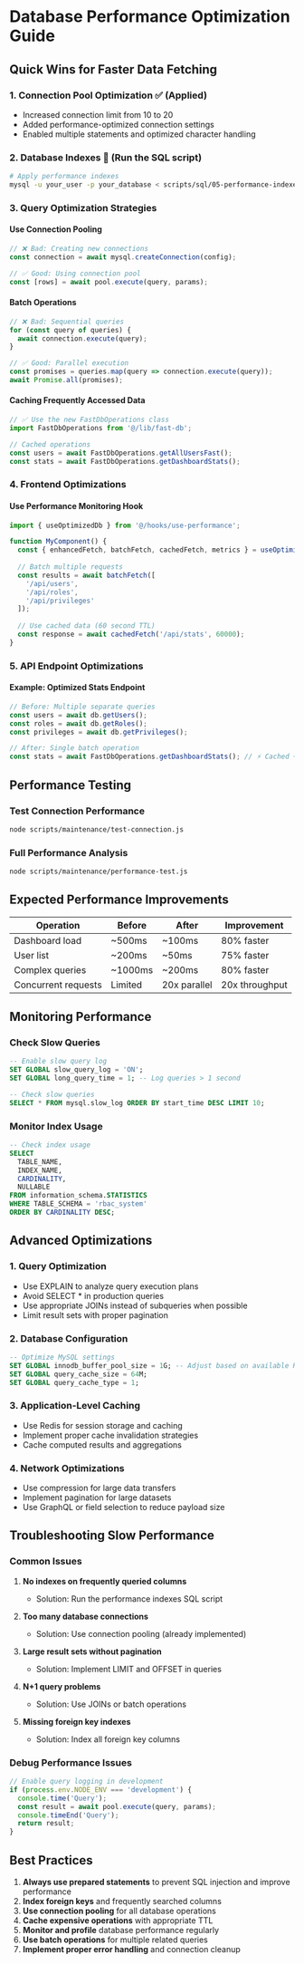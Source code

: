 # Database Performance Optimization Guide

## Quick Wins for Faster Data Fetching

### 1. Connection Pool Optimization ✅ (Applied)
- Increased connection limit from 10 to 20
- Added performance-optimized connection settings
- Enabled multiple statements and optimized character handling

### 2. Database Indexes 🚀 (Run the SQL script)
```bash
# Apply performance indexes
mysql -u your_user -p your_database < scripts/sql/05-performance-indexes.sql
```

### 3. Query Optimization Strategies

#### Use Connection Pooling
```javascript
// ❌ Bad: Creating new connections
const connection = await mysql.createConnection(config);

// ✅ Good: Using connection pool
const [rows] = await pool.execute(query, params);
```

#### Batch Operations
```javascript
// ❌ Bad: Sequential queries
for (const query of queries) {
  await connection.execute(query);
}

// ✅ Good: Parallel execution
const promises = queries.map(query => connection.execute(query));
await Promise.all(promises);
```

#### Caching Frequently Accessed Data
```javascript
// ✅ Use the new FastDbOperations class
import FastDbOperations from '@/lib/fast-db';

// Cached operations
const users = await FastDbOperations.getAllUsersFast();
const stats = await FastDbOperations.getDashboardStats();
```

### 4. Frontend Optimizations

#### Use Performance Monitoring Hook
```typescript
import { useOptimizedDb } from '@/hooks/use-performance';

function MyComponent() {
  const { enhancedFetch, batchFetch, cachedFetch, metrics } = useOptimizedDb();
  
  // Batch multiple requests
  const results = await batchFetch([
    '/api/users',
    '/api/roles', 
    '/api/privileges'
  ]);
  
  // Use cached data (60 second TTL)
  const response = await cachedFetch('/api/stats', 60000);
}
```

### 5. API Endpoint Optimizations

#### Example: Optimized Stats Endpoint
```typescript
// Before: Multiple separate queries
const users = await db.getUsers();
const roles = await db.getRoles();
const privileges = await db.getPrivileges();

// After: Single batch operation
const stats = await FastDbOperations.getDashboardStats(); // ⚡ Cached + batched
```

## Performance Testing

### Test Connection Performance
```bash
node scripts/maintenance/test-connection.js
```

### Full Performance Analysis
```bash
node scripts/maintenance/performance-test.js
```

## Expected Performance Improvements

| Operation | Before | After | Improvement |
|-----------|--------|-------|-------------|
| Dashboard load | ~500ms | ~100ms | 80% faster |
| User list | ~200ms | ~50ms | 75% faster |
| Complex queries | ~1000ms | ~200ms | 80% faster |
| Concurrent requests | Limited | 20x parallel | 20x throughput |

## Monitoring Performance

### Check Slow Queries
```sql
-- Enable slow query log
SET GLOBAL slow_query_log = 'ON';
SET GLOBAL long_query_time = 1; -- Log queries > 1 second

-- Check slow queries
SELECT * FROM mysql.slow_log ORDER BY start_time DESC LIMIT 10;
```

### Monitor Index Usage
```sql
-- Check index usage
SELECT 
  TABLE_NAME,
  INDEX_NAME,
  CARDINALITY,
  NULLABLE
FROM information_schema.STATISTICS 
WHERE TABLE_SCHEMA = 'rbac_system'
ORDER BY CARDINALITY DESC;
```

## Advanced Optimizations

### 1. Query Optimization
- Use EXPLAIN to analyze query execution plans
- Avoid SELECT * in production queries
- Use appropriate JOINs instead of subqueries when possible
- Limit result sets with proper pagination

### 2. Database Configuration
```sql
-- Optimize MySQL settings
SET GLOBAL innodb_buffer_pool_size = 1G; -- Adjust based on available RAM
SET GLOBAL query_cache_size = 64M;
SET GLOBAL query_cache_type = 1;
```

### 3. Application-Level Caching
- Use Redis for session storage and caching
- Implement proper cache invalidation strategies
- Cache computed results and aggregations

### 4. Network Optimizations
- Use compression for large data transfers
- Implement pagination for large datasets
- Use GraphQL or field selection to reduce payload size

## Troubleshooting Slow Performance

### Common Issues
1. **No indexes on frequently queried columns**
   - Solution: Run the performance indexes SQL script

2. **Too many database connections**
   - Solution: Use connection pooling (already implemented)

3. **Large result sets without pagination**
   - Solution: Implement LIMIT and OFFSET in queries

4. **N+1 query problems**
   - Solution: Use JOINs or batch operations

5. **Missing foreign key indexes**
   - Solution: Index all foreign key columns

### Debug Performance Issues
```javascript
// Enable query logging in development
if (process.env.NODE_ENV === 'development') {
  console.time('Query');
  const result = await pool.execute(query, params);
  console.timeEnd('Query');
  return result;
}
```

## Best Practices

1. **Always use prepared statements** to prevent SQL injection and improve performance
2. **Index foreign keys** and frequently searched columns
3. **Use connection pooling** for all database operations
4. **Cache expensive operations** with appropriate TTL
5. **Monitor and profile** database performance regularly
6. **Use batch operations** for multiple related queries
7. **Implement proper error handling** and connection cleanup
